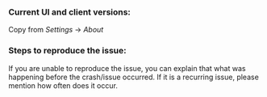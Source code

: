 <!--
If you are posting a question/feature requests, all prefilled information can be removed. Please read the guidelines for contributing first.
-->

<!-- BUG TEMPLATE -->

### Current UI and client versions:

Copy from *Settings* -> *About*

### Steps to reproduce the issue:

If you are unable to reproduce the issue, you can explain that what was happening before the crash/issue occurred. If it is a recurring issue, please mention how often does it occur.
